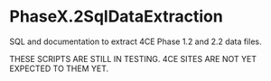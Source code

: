 # PhaseX.2SqlDataExtraction
SQL and documentation to extract 4CE Phase 1.2 and 2.2 data files.

THESE SCRIPTS ARE STILL IN TESTING. 4CE SITES ARE NOT YET EXPECTED TO THEM YET.

